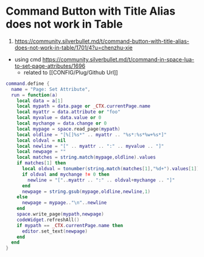 
# Command Button with Title Alias does not work in Table

1. https://community.silverbullet.md/t/command-button-with-title-alias-does-not-work-in-table/1701/4?u=chenzhu-xie
- using cmd https://community.silverbullet.md/t/command-in-space-lua-to-set-page-attributes/1696
  - related to [[CONFIG/Plug/Github Url]]

```lua
command.define {
  name = "Page: Set Attribute",
  run = function(a)
    local data = a[1]
    local mypath = data.page or _CTX.currentPage.name
    local myattr = data.attribute or "foo"
    local myvalue = data.value or 0
    local mychange = data.change or 0
    local mypage = space.read_page(mypath)
    local oldline = "[%[]%s*" .. myattr .. "%s*:%s*%w+%s*]"
    local oldval = nil
    local newline = "[" .. myattr .. ":" .. myvalue .. "]"
    local newpage = ""
    local matches = string.match(mypage,oldline).values
    if matches[1] then
      local oldval = tonumber(string.match(matches[1],"%d+").values[1])
      if oldval and mychange != 0 then
        newline = "["..myattr .. ":" .. oldval+mychange .. "]"
      end 
      newpage = string.gsub(mypage,oldline,newline,1)
    else
      newpage = mypage.."\n"..newline
    end
    space.write_page(mypath,newpage)
    codeWidget.refreshAll()
    if mypath == _CTX.currentPage.name then
      editor.set_text(newpage)
    end
  end
}
```
